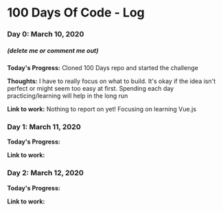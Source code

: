 # 100 Days Of Code - Log

### Day 0: March 10, 2020
##### (delete me or comment me out)

**Today's Progress:** Cloned 100 Days repo and started the challenge

**Thoughts:** I have to really focus on what to build. It's okay if the idea isn't perfect or might seem too easy at first. Spending each day practicing/learning will help in the long run

**Link to work:** Nothing to report on yet! Focusing on learning Vue.js

### Day 1: March 11, 2020

**Today's Progress:** 

**Link to work:** 

### Day 2: March 12, 2020

**Today's Progress:** 

**Link to work:** 

